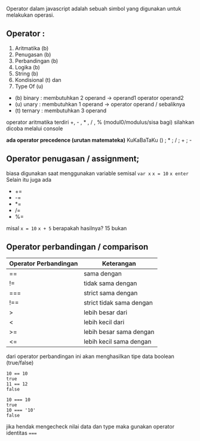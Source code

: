 Operator dalam javascript adalah sebuah simbol yang digunakan untuk melakukan operasi. 
## Operator :
1. Aritmatika (b)
2. Penugasan (b)
3. Perbandingan (b)
4. Logika (b)
5. String (b)
6. Kondisional (t) dan 
7. Type Of (u)

- (b) binary : membutuhkan 2 operand -> operand1 operator operand2
- (u) unary : membutuhkan 1 operand -> operator operand / sebaliknya
- (t) ternary : membutuhkan 3 operand

operator aritmatika terdiri +, - , * , / , % (modul0/modulus/sisa bagi)
silahkan dicoba melalui console

**ada operator precedence (urutan matemateka)**
KuKaBaTaKu
() ; * ; / ; + ; -

## Operator penugasan / assignment; 
biasa digunakan saat menggunakan variable
semisal 
`var x`
`x = 10`
`x enter `
Selain itu juga ada 
- +=
- -=
- *=
- /=
- %=

misal
`x = 10` 
`x + 5`
berapakah hasilnya?
15 bukan

##  Operator perbandingan / comparison

| Operator Perbandingan | Keterangan |
| ----------- | ----------- |
| == | sama dengan |
| != | tidak sama dengan |
| === | strict sama dengan |
| !== | strict tidak sama dengan |
| > | lebih besar dari |
| < | lebih kecil dari |
| >= | lebih besar sama dengan |
| <= | lebih kecil sama dengan |

dari operator perbandingan ini akan menghasilkan tipe data boolean (true/false)
``` 
10 == 10
true
11 == 12
false
```
```
10 === 10
true
10 === '10'
false
```
jika hendak mengecheck nilai data dan type
maka gunakan operator identitas `===`



